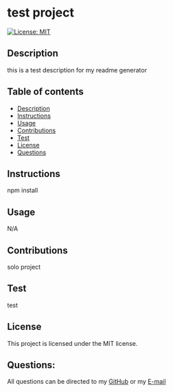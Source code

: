 # test project

[![License: MIT](https://img.shields.io/badge/License-MIT-yellow.svg)](https://opensource.org/licenses/MIT)

## Description

this is a test description for my readme generator

## Table of contents

- [Description](#Description)
- [Instructions](#Instructions)
- [Usage](#Usage)
- [Contributions](#Contributions)
- [Test](#Test)
- [License](#License)
- [Questions](#Questions)

## Instructions

npm install

## Usage

N/A

## Contributions

solo project

## Test

test

## License

This project is licensed under the MIT license.

## Questions:

All questions can be directed to my
[GitHub](https://github.com/mayastucky) or my
[E-mail](maya@gmail.com)
